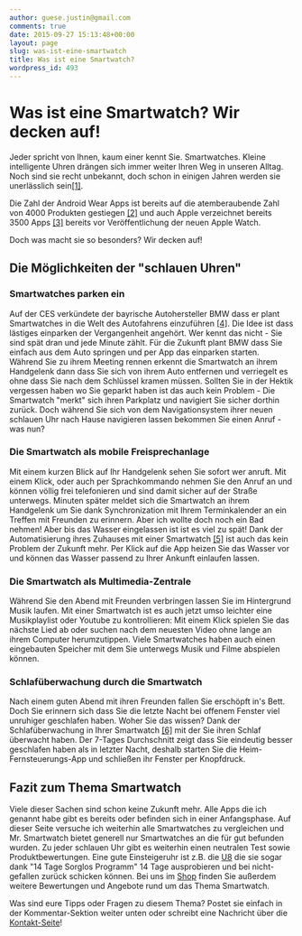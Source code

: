 ```yaml
---
author: guese.justin@gmail.com
comments: true
date: 2015-09-27 15:13:48+00:00
layout: page
slug: was-ist-eine-smartwatch
title: Was ist eine Smartwatch?
wordpress_id: 493
---
```


# Was ist eine Smartwatch? Wir decken auf!




Jeder spricht von Ihnen, kaum einer kennt Sie. Smartwatches. Kleine intelligente Uhren drängen sich immer weiter Ihren Weg in unseren Alltag. Noch sind sie recht unbekannt, doch schon in einigen Jahren werden sie unerlässlich sein[[1]](http://arc.applause.com/2014/12/03/smartwatch-health-sensors-future/).




Die Zahl der Android Wear Apps ist bereits auf die atemberaubende Zahl von 4000 Produkten gestiegen [[2]](http://arc.applause.com/2014/12/03/smartwatch-health-sensors-future/) und auch Apple verzeichnet bereits 3500 Apps [[3]](http://techcrunch.com/2015/04/27/apple-boasts-over-3500-apple-watch-apps-already-available/#.t1qpay:IpAV) bereits vor Veröffentlichung der neuen Apple Watch.




Doch was macht sie so besonders? Wir decken auf!





## Die Möglichkeiten der "schlauen Uhren"




### Smartwatches parken ein




Auf der CES verkündete der bayrische Autohersteller BMW dass er plant Smartwatches in die Welt des Autofahrens einzuführen [[4]](http://www.psfk.com/2015/01/ces-2015-bmw-will-let-you-park-your-car-using-your-smartwatch.html). Die Idee ist dass lästiges einparken der Vergangenheit angehört. Wer kennt das nicht - Sie sind spät dran und jede Minute zählt. Für die Zukunft plant BMW dass Sie einfach aus dem Auto springen und per App das einparken starten. Während Sie zu ihrem Meeting rennen erkennt die Smartwatch an ihrem Handgelenk dann dass Sie sich von ihrem Auto entfernen und verriegelt es ohne dass Sie nach dem Schlüssel kramen müssen. Sollten Sie in der Hektik vergessen haben wo Sie geparkt haben ist das auch kein Problem - Die Smartwatch "merkt" sich ihren Parkplatz und navigiert Sie sicher dorthin zurück. Doch während Sie sich von dem Navigationsystem ihrer neuen schlauen Uhr nach Hause navigieren lassen bekommen Sie einen Anruf - was nun?





### Die Smartwatch als mobile Freisprechanlage




Mit einem kurzen Blick auf Ihr Handgelenk sehen Sie sofort wer anruft. Mit einem Klick, oder auch per Sprachkommando nehmen Sie den Anruf an und können völlig frei telefonieren und sind damit sicher auf der Straße unterwegs. Minuten später meldet sich die Smartwatch an ihrem Handgelenk um Sie dank Synchronization mit Ihrem Terminkalender an ein Treffen mit Freunden zu erinnern. Aber ich wollte doch noch ein Bad nehmen! Aber bis das Wasser eingelassen ist ist es viel zu spät! Dank der Automatisierung ihres Zuhauses mit einer Smartwatch [[5]](http://harkmylord.com/smart-watch.html) ist auch das kein Problem der Zukunft mehr. Per Klick auf die App heizen Sie das Wasser vor und können das Wasser passend zu Ihrer Ankunft einlaufen lassen.





### Die Smartwatch als Multimedia-Zentrale




Während Sie den Abend mit Freunden verbringen lassen Sie im Hintergrund Musik laufen. Mit einer Smartwatch ist es auch jetzt umso leichter eine Musikplaylist oder Youtube zu kontrollieren: Mit einem Klick spielen Sie das nächste Lied ab oder suchen nach dem neuesten Video ohne lange an ihrem Computer herumzutippen. Viele Smartwatches haben auch einen eingebauten Speicher mit dem Sie unterwegs Musik und Filme abspielen können.





### Schlafüberwachung durch die Smartwatch




Nach einem guten Abend mit ihren Freunden fallen Sie erschöpft in's Bett. Doch Sie erinnern sich dass Sie die letzte Nacht bei offenem Fenster viel unruhiger geschlafen haben. Woher Sie das wissen? Dank der Schlafüberwachung in Ihrer Smartwatch [[6]](https://www.google.at/url?sa=t&rct=j&q=&esrc=s&source=web&cd=4&cad=rja&uact=8&ved=0CDUQFjADahUKEwjA88uBp5rIAhVFBiwKHQFmDho&url=http%3A%2F%2Fwww.finder.com.au%2Fwearables%2Fsleep-tracking&usg=AFQjCNFzM5ihaYEdcyCXiwbnHpzR-uTO_w&sig2=cDYtWU2IgIm4i16lFn-gTA) mit der Sie ihren Schlaf überwacht haben. Der 7-Tages Durchschnitt zeigt dass Sie eindeutig besser geschlafen haben als in letzter Nacht, deshalb starten Sie die Heim-Fernsteuerungs-App und schließen ihr Fenster per Knopfdruck.





## Fazit zum Thema Smartwatch




Viele dieser Sachen sind schon keine Zukunft mehr. Alle Apps die ich genannt habe gibt es bereits oder befinden sich in einer Anfangsphase. Auf dieser Seite versuche ich weiterhin alle Smartwatches zu vergleichen und Mr. Smartwatch bietet generell nur Smartwatches an die für gut befunden wurden. Zu jeder schlauen Uhr gibt es weiterhin einen neutralen Test sowie Produktbewertungen. Eine gute Einsteigeruhr ist z.B. die [U8](http://www.mrsmartwatch.net/shop/smartwatch/u8-bluetooth-smartwatch/) die sie sogar dank "14 Tage Sorglos Programm" 14 Tage ausprobieren und bei nicht-gefallen zurück schicken können. Bei uns im [Shop](http://www.mrsmartwatch.net/shop/) finden Sie außerdem weitere Bewertungen und Angebote rund um das Thema Smartwatch.




Was sind eure Tipps oder Fragen zu diesem Thema? Postet sie einfach in der Kommentar-Sektion weiter unten oder schreibt eine Nachricht über die [Kontakt-Seite](http://www.mrsmartwatch.net/kontakt/)!
